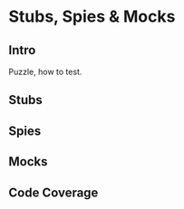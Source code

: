 # Stubs, Spies & Mocks

## Intro

Puzzle, how to test.

## Stubs

## Spies

## Mocks

## Code Coverage
